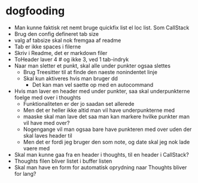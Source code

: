 # dogfooding

- Man kunne faktisk ret nemt bruge quickfix list el loc list. Som CallStack
- Brug den config defineret tab size
- valg af tabsize skal nok fremgaa af readme
- Tab er ikke spaces i filerne
- Skriv i Readme, det er markdown filer
- ToHeader laver 4 # og ikke 3, ved 1 tab-indryk
- Naar man sletter et punkt, skal alle under punkter ogsaa slettes
    - Brug Treesitter til at finde den naeste nonindentet linje
    - Skal kun aktiveres hvis man bruger dd
        - Det kan man vel saette op med en autocommand
- Hvis man laver en header med under punkter, saa skal underpunkterne foelge med over i thoughts
    - Funktionaliteten er der jo saadan set allerede
    - Men det er heller ikke altid man vil have underpunkterne med
    - maaske skal man lave det saa man kan markere hvilke punkter man vil have med over?
    - Nogengange vil man ogsaa bare have punkteren med over uden der skal laves header til
    - Men det er fordi jeg bruger den som note, og date skal jeg nok lade vaere med
- Skal man kunne gaa fra en header i thoughts, til en header i CallStack?
- Thoughts filen bliver listet i buffer listen
- Skal man have en form for automatisk oprydning naar Thoughts bliver for lang?
